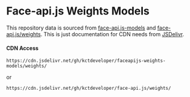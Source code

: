 # Face-api.js Weights Models

This repository data is sourced from [face-api.js-models](https://github.com/justadudewhohacks/face-api.js-models) and [face-api.js/weights](https://github.com/justadudewhohacks/face-api.js/tree/master/weights). This is just documentation for CDN needs from [JSDelivr](https://www.jsdelivr.com/?docs=gh).

#### CDN Access
```
https://cdn.jsdelivr.net/gh/kctdeveloper/faceapijs-weights-models/weights/
```
or
```
https://cdn.jsdelivr.net/gh/kctdeveloper/face-api.js/weights/
```
